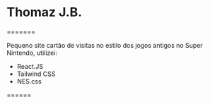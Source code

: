 
# Thomaz J.B.
=======

Pequeno site cartão de visitas no estilo dos jogos antigos no Super Nintendo, utilizei:

- React.JS
- Tailwind CSS
- NES.css

======
